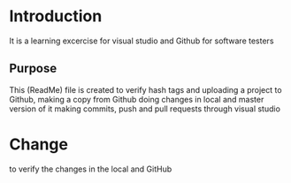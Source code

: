 # Introduction
It is a learning excercise for visual studio and Github for software testers


## Purpose
This (ReadMe) file is created to verify hash tags and uploading a project to Github, 
making a copy from Github
doing changes in local and master version of it
making commits, push and pull requests through visual studio


# Change
to verify the changes in the local and GitHub